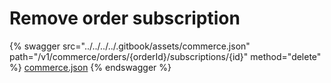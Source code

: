 # Remove order subscription

{% swagger src="../../../../.gitbook/assets/commerce.json" path="/v1/commerce/orders/{orderId}/subscriptions/{id}" method="delete" %}
[commerce.json](../../../../.gitbook/assets/commerce.json)
{% endswagger %}
